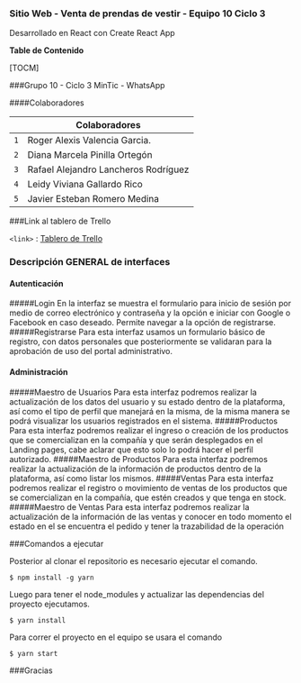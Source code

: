 ### Sitio Web - Venta de prendas de vestir - Equipo 10  Ciclo 3

Desarrollado en React con  Create React App

**Table de Contenido**

[TOCM]

###Grupo 10 - Ciclo 3 MinTic - WhatsApp

####Colaboradores


|  | Colaboradores                    |
| ------------- | ------------------------------ |
| `1`   | Roger Alexis Valencia Garcia.       |
| `2`   | Diana Marcela Pinilla Ortegón     |
| `3`   | Rafael Alejandro Lancheros Rodríguez     |
| `4`   | Leidy Viviana Gallardo Rico     |
| `5`   | Javier Esteban Romero Medina     |


###Link al tablero de Trello

`<link>` : [Tablero de Trello ](https://trello.com/invite/b/t2gHdrIk/a17019d3002206077d24e6f8f3b0bcd4/scrum-equipo-10 "Tablero de Trello")


### Descripción GENERAL de interfaces

#### Autenticación
#####Login
En la interfaz se muestra el formulario para inicio de sesión por medio de correo electrónico y contraseña y la opción e iniciar con Google o Facebook en caso deseado.
Permite navegar a la opción de registrarse.
#####Registrarse
Para esta interfaz usamos un formulario básico de registro, con datos personales que posteriormente se validaran para la aprobación de uso del portal administrativo.
#### Administración
#####Maestro de Usuarios
Para esta interfaz podremos realizar la actualización de los datos del usuario y su estado dentro de la plataforma, así como el tipo de perfil que manejará en la misma, de la misma manera se podrá visualizar los usuarios registrados en el sistema.
#####Productos
Para esta interfaz podremos realizar el ingreso o creación de los productos que se comercializan en la compañía y que serán desplegados en el Landing pages, cabe aclarar que esto solo lo podrá hacer el perfil autorizado.
#####Maestro de Productos
Para esta interfaz podremos realizar la actualización de la información de productos dentro de la plataforma, así como listar los mismos.
#####Ventas
Para esta interfaz podremos realizar el registro o movimiento de ventas de los productos que se comercializan en la compañía, que estén creados y que tenga en stock.
#####Maestro de Ventas
Para esta interfaz podremos realizar la actualización de la información de las ventas y conocer en todo momento el estado en el se encuentra el pedido y tener la trazabilidad de la operación

###Comandos a ejecutar

Posterior al clonar el repositorio es necesario ejecutar el comando.

`$ npm install -g yarn`

Luego para tener el node_modules y actualizar las dependencias del proyecto ejecutamos.

`$ yarn install`

Para correr el proyecto en el equipo se usara el comando

`$ yarn start`

###Gracias